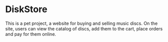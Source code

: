 # DiskStore
This is a pet project, a website for buying and selling music discs. On the site, users can view the catalog of discs, add them to the cart, place orders and pay for them online.
